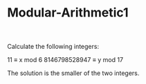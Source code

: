 # Modular-Arithmetic1
<br>
<br>
Calculate the following integers:

11 ≡ x mod 6
8146798528947 ≡ y mod 17

The solution is the smaller of the two integers.
